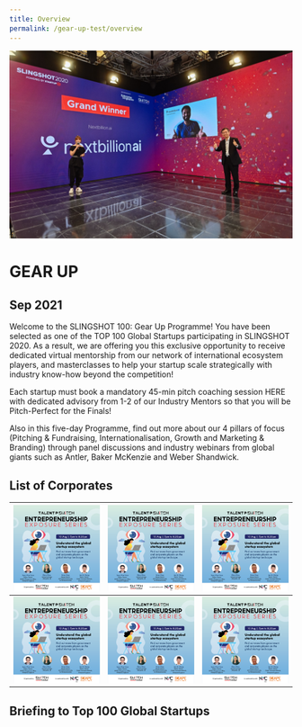 ```yaml
---
title: Overview
permalink: /gear-up-test/overview
---
```

![Alt text for image on Isomer site](/images/Article_SLINGSHOT_Spotlight_NextBillion_002.jpeg)

# GEAR UP
## Sep 2021

Welcome to the SLINGSHOT 100: Gear Up Programme! You have been selected as one of the TOP 100 Global Startups participating in SLINGSHOT 2020. As a result, we are offering you this exclusive opportunity to receive dedicated virtual mentorship from our network of international ecosystem players, and masterclasses to help your startup scale strategically with industry know-how beyond the competition!

Each startup must book a mandatory 45-min pitch coaching session HERE with dedicated advisory from 1-2 of our Industry Mentors so that you will be Pitch-Perfect for the Finals!

Also in this five-day Programme, find out more about our 4 pillars of focus (Pitching & Fundraising, Internationalisation, Growth and Marketing & Branding) through panel discussions and industry webinars from global giants such as Antler, Baker McKenzie and Weber Shandwick.

## List of Corporates



| ![Alt text for image on Isomer site](/images/All%20social%20media%20posts%20revised-06.png) | ![Alt text for image on Isomer site](/images/All%20social%20media%20posts%20revised-06.png) | ![Alt text for image on Isomer site](/images/All%20social%20media%20posts%20revised-06.png) |
| -------- | -------- | -------- |
| ![Alt text for image on Isomer site](/images/All%20social%20media%20posts%20revised-06.png)     | ![Alt text for image on Isomer site](/images/All%20social%20media%20posts%20revised-06.png)     | ![Alt text for image on Isomer site](/images/All%20social%20media%20posts%20revised-06.png)     |

## Briefing to Top 100 Global Startups




